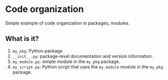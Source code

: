 # Code organization

Simple example of code organization in packages, modules.

## What is it?

1. `my_pkg`: Python package.
  1. `__init__.py`: package-level documentation and version
     information.
  1. `my_module.py`: simple module in the `my_pkg` package.
1. `my_script.py`: Python script that uses the `my_module`
  module in the `my_pkg` package.

